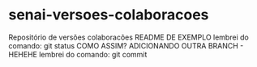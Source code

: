 # senai-versoes-colaboracoes
Repositório de versões colaboracões
README DE EXEMPLO
lembrei do comando: git status
COMO ASSIM?
ADICIONANDO OUTRA BRANCH - HEHEHE
lembrei do comando: git commit

